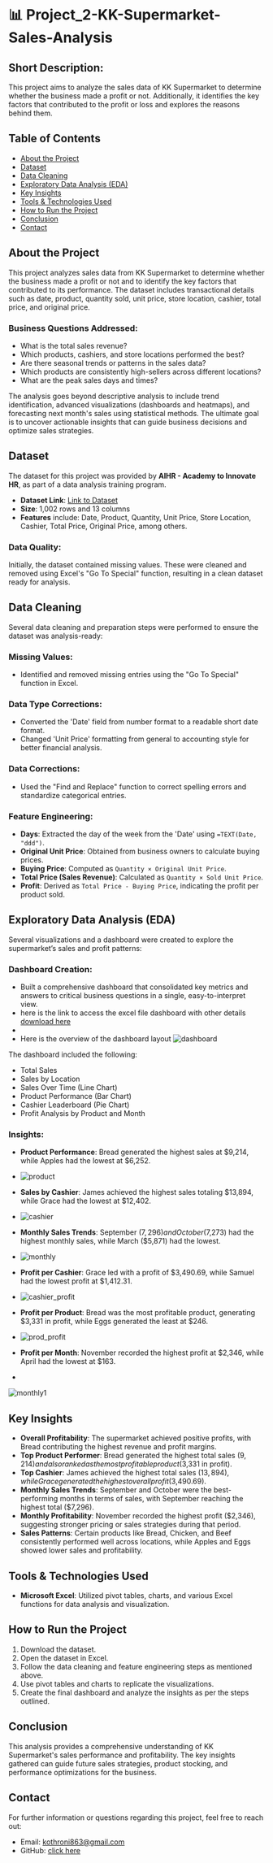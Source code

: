 # 📊 Project_2-KK-Supermarket-Sales-Analysis

## Short Description:
This project aims to analyze the sales data of KK Supermarket to determine whether the business made a profit or not. Additionally, it identifies the key factors that contributed to the profit or loss and explores the reasons behind them.

## Table of Contents
- [About the Project](#about-the-project)
- [Dataset](#dataset)
- [Data Cleaning](#data-cleaning)
- [Exploratory Data Analysis (EDA)](#exploratory-data-analysis-eda)
- [Key Insights](#key-insights)
- [Tools & Technologies Used](#tools-technologies-used)
- [How to Run the Project](#how-to-run-the-project)
- [Conclusion](#conclusion)
- [Contact](#contact)

## About the Project
This project analyzes sales data from KK Supermarket to determine whether the business made a profit or not and to identify the key factors that contributed to its performance. The dataset includes transactional details such as date, product, quantity sold, unit price, store location, cashier, total price, and original price.

### Business Questions Addressed:
- What is the total sales revenue?
- Which products, cashiers, and store locations performed the best?
- Are there seasonal trends or patterns in the sales data?
- Which products are consistently high-sellers across different locations?
- What are the peak sales days and times?

The analysis goes beyond descriptive analysis to include trend identification, advanced visualizations (dashboards and heatmaps), and forecasting next month's sales using statistical methods. The ultimate goal is to uncover actionable insights that can guide business decisions and optimize sales strategies.

## Dataset
The dataset for this project was provided by **AIHR - Academy to Innovate HR**, as part of a data analysis training program.

- **Dataset Link**: [Link to Dataset](  https://aihr.ac/3TQ8tXD
) 
- **Size**: 1,002 rows and 13 columns
- **Features** include: Date, Product, Quantity, Unit Price, Store Location, Cashier, Total Price, Original Price, among others.

### Data Quality:
Initially, the dataset contained missing values. These were cleaned and removed using Excel's "Go To Special" function, resulting in a clean dataset ready for analysis.

## Data Cleaning
Several data cleaning and preparation steps were performed to ensure the dataset was analysis-ready:

### Missing Values:
- Identified and removed missing entries using the "Go To Special" function in Excel.

### Data Type Corrections:
- Converted the 'Date' field from number format to a readable short date format.
- Changed 'Unit Price' formatting from general to accounting style for better financial analysis.

### Data Corrections:
- Used the "Find and Replace" function to correct spelling errors and standardize categorical entries.

### Feature Engineering:
- **Days**: Extracted the day of the week from the 'Date' using `=TEXT(Date, "ddd")`.
- **Original Unit Price**: Obtained from business owners to calculate buying prices.
- **Buying Price**: Computed as `Quantity × Original Unit Price`.
- **Total Price (Sales Revenue)**: Calculated as `Quantity × Sold Unit Price`.
- **Profit**: Derived as `Total Price - Buying Price`, indicating the profit per product sold.

## Exploratory Data Analysis (EDA)
Several visualizations and a dashboard were created to explore the supermarket’s sales and profit patterns:

### Dashboard Creation:
- Built a comprehensive dashboard that consolidated key metrics and answers to critical business questions in a single, easy-to-interpret view.
- here is the link to access the excel file dashboard with other details  [download here](https://github.com/SteveRonald/Project_2-KK-Supermarket-Sales-Analysis/blob/main/KK%20Supermarket.xlsx)
- 
- Here is the overview of the dashboard layout     ![dashboard](https://github.com/user-attachments/assets/02182d24-2a14-460c-b756-6dc541060e6b)


The dashboard included the following:
- Total Sales
- Sales by Location
- Sales Over Time (Line Chart)
- Product Performance (Bar Chart)
- Cashier Leaderboard (Pie Chart)
- Profit Analysis by Product and Month

### Insights:
- **Product Performance**: Bread generated the highest sales at $9,214, while Apples had the lowest at $6,252.
-   ![product](https://github.com/user-attachments/assets/e1a8a4a5-2096-49d3-9fbc-0d25201b4ae8)

- **Sales by Cashier**: James achieved the highest sales totaling $13,894, while Grace had the lowest at $12,402.
-   ![cashier](https://github.com/user-attachments/assets/bb003939-29b4-4650-9431-4fa359ba3ec3)

- **Monthly Sales Trends**: September ($7,296) and October ($7,273) had the highest monthly sales, while March ($5,871) had the lowest.
-  ![monthly](https://github.com/user-attachments/assets/6127f87d-1e81-45a5-a695-3330bb52b738)

- **Profit per Cashier**: Grace led with a profit of $3,490.69, while Samuel had the lowest profit at $1,412.31.
-    ![cashier_profit](https://github.com/user-attachments/assets/80de83a1-fefb-40d6-b5eb-5a68f2836f62)

- **Profit per Product**: Bread was the most profitable product, generating $3,331 in profit, while Eggs generated the least at $246.
-  ![prod_profit](https://github.com/user-attachments/assets/8e0e9a87-ccd0-4a61-b625-53e1ab420a67)

- **Profit per Month**: November recorded the highest profit at $2,346, while April had the lowest at $163.
- 
![monthly1](https://github.com/user-attachments/assets/536f8e67-6913-47d9-9e4d-4b583a244996)


## Key Insights
- **Overall Profitability**: The supermarket achieved positive profits, with Bread contributing the highest revenue and profit margins.
- **Top Product Performer**: Bread generated the highest total sales ($9,214) and also ranked as the most profitable product ($3,331 in profit).
- **Top Cashier**: James achieved the highest total sales ($13,894), while Grace generated the highest overall profit ($3,490.69).
- **Monthly Sales Trends**: September and October were the best-performing months in terms of sales, with September reaching the highest total ($7,296).
- **Monthly Profitability**: November recorded the highest profit ($2,346), suggesting stronger pricing or sales strategies during that period.
- **Sales Patterns**: Certain products like Bread, Chicken, and Beef consistently performed well across locations, while Apples and Eggs showed lower sales and profitability.

## Tools & Technologies Used
- **Microsoft Excel**: Utilized pivot tables, charts, and various Excel functions for data analysis and visualization.

## How to Run the Project
1. Download the dataset.
2. Open the dataset in Excel.
3. Follow the data cleaning and feature engineering steps as mentioned above.
4. Use pivot tables and charts to replicate the visualizations.
5. Create the final dashboard and analyze the insights as per the steps outlined.

## Conclusion
This analysis provides a comprehensive understanding of KK Supermarket's sales performance and profitability. The key insights gathered can guide future sales strategies, product stocking, and performance optimizations for the business.

## Contact
For further information or questions regarding this project, feel free to reach out:

- Email: [kothroni863@gmail.com](mailto:your-email@example.com)
- GitHub: [click here](https://github.com/SteveRonald)


